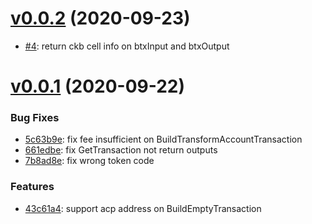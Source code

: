 # [v0.0.2](https://github.com/shaojunda/ckb-bitpie-sdk/compare/v0.0.1...v0.0.2) (2020-09-23)

* [#4](https://github.com/shaojunda/ckb-bitpie-sdk/pull/4): return ckb cell info on btxInput and btxOutput

# [v0.0.1](https://github.com/shaojunda/ckb-bitpie-sdk/tree/v0.0.1) (2020-09-22)


### Bug Fixes

* [5c63b9e](https://github.com/shaojunda/ckb-bitpie-sdk/commit/5c63b9e): fix fee insufficient on BuildTransformAccountTransaction
* [661edbe](https://github.com/shaojunda/ckb-bitpie-sdk/commit/661edbe): fix GetTransaction not return outputs
* [7b8ad8e](https://github.com/shaojunda/ckb-bitpie-sdk/commit/7b8ad8e): fix wrong token code 


### Features

* [43c61a4](https://github.com/shaojunda/ckb-bitpie-sdk/commit/43c61a4): support acp address on BuildEmptyTransaction



